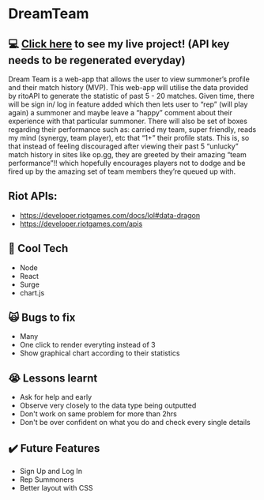 # DreamTeam

## :computer: [Click here](https://dream-team.surge.sh/) to see my live project! (API key needs to be regenerated everyday)

Dream Team is a web-app that allows the user to view summoner’s profile and their match history (MVP). This web-app will utilise the data provided by ritoAPI to generate the statistic of past 5 - 20 matches. Given time, there will be sign in/ log in feature added which then lets user to “rep” (will play again) a summoner and maybe leave a “happy” comment about their experience with that particular summoner. There will also be set of boxes regarding their performance such as: carried my team, super friendly, reads my mind (synergy, team player), etc that “1+” their profile stats. This is, so that instead of feeling discouraged after viewing their past 5 “unlucky” match history in sites like op.gg, they are greeted by their amazing “team performance”!! which hopefully encourages players not to dodge and be fired up by the amazing set of team members they’re queued up with.

## Riot APIs:
- https://developer.riotgames.com/docs/lol#data-dragon
- https://developer.riotgames.com/apis

## 🚀 Cool Tech
- Node 
- React
- Surge
- chart.js

## 🙀 Bugs to fix
- Many
- One click to render everyting instead of 3
- Show graphical chart according to their statistics

## 😭 Lessons learnt
- Ask for help and early
- Observe very closely to the data type being outputted
- Don't work on same problem for more than 2hrs
- Don't be over confident on what you do and check every single details

## ✔️ Future Features
- Sign Up and Log In
- Rep Summoners
- Better layout with CSS
